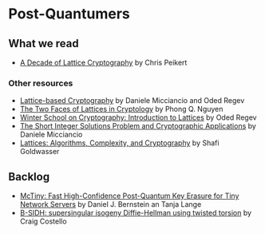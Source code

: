 # Post-Quantumers

## What we read

* [A Decade of Lattice Cryptography](https://eprint.iacr.org/2015/939.pdf) by Chris Peikert

### Other resources

* [Lattice-based Cryptography](https://cims.nyu.edu/~regev/papers/pqc.pdf) by Daniele Micciancio and Oded Regev
* [The Two Faces of Lattices in Cryptology](https://link.springer.com/chapter/10.1007/3-540-45537-X_24) by Phong Q. Nguyen
* [Winter School on Cryptography: Introduction to Lattices](https://www.youtube.com/watch?v=4ulHOV8iLls&ab_channel=Bar-IlanUniversity-%D7%90%D7%95%D7%A0%D7%99%D7%91%D7%A8%D7%A1%D7%99%D7%98%D7%AA%D7%91%D7%A8-%D7%90%D7%99%D7%9C%D7%9F) by Oded Regev
* [The Short Integer Solutions Problem and Cryptographic Applications](https://www.youtube.com/watch?v=qZIjVX61NFc) by Daniele Micciancio
* [Lattices: Algorithms, Complexity, and Cryptography](https://www.youtube.com/watch?v=GOQkjFdSG94) by Shafi Goldwasser

## Backlog

* [McTiny: Fast High-Confidence Post-Quantum Key Erasure for Tiny Network Servers](https://www.usenix.org/conference/usenixsecurity20/presentation/bernstein) by Daniel J. Bernstein an Tanja Lange
* [B-SIDH: supersingular isogeny Diffie-Hellman using twisted torsion](https://eprint.iacr.org/2019/1145.pdf) by Craig Costello
